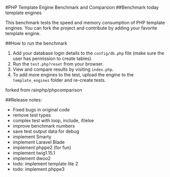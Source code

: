 #PHP Template Engine Benchmark and Comparsion
##Benchmark today template engines

This benchmark tests the speed and memory consumption of PHP template engines. You can fork the project and contribute by adding your favorite template engine.

##How to run the benchmark

1. Add your database login details to the `config/db.php` file (make sure the user has permission to create tables).
2. Run the `test.php?reset` from your browser.
3. View and compare results by visiting `index.php`.
4. To add more engines to the test, upload the engine to the `template_engines` folder and re-create tests.


forked from rainphp/phpcomparison

##Release notes:
- Fixed bugs in original code
- remove test types
- complex test with loop, include, if/else
- improve benchmark numbers
- save test output data for debug
- implement Smarty
- implement Laravel Blade
- implement phppe2 (for fun)
- implement twig1.15.1
- implement dwoo2
- todo: implement template lite 2
- todo: implement phppe3


